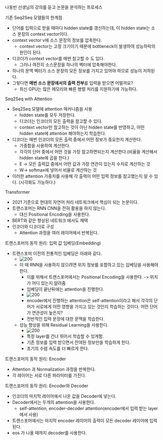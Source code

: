나동빈 선생님의 강의를 듣고 논문을 분석하는 프로세스


기존 Seq2Seq 모델들의 한계점
- 단어를 입력으로 받을 때마다 hidden state를 갱신하는데, 이 hidden state는 소스 문장의 context vector이다.
- context vector v에 소스 문장의 정보를 압축한다. 
	- context vector는 고정 크기이기 때문에 bottleneck이 발생하여 성능하락의 원인이 된다.
- 디코더가 context vector를 매번 참고할 수 도 있다.
	- 그러나 여전히 소스문장을 하나의 벡터에 압축해야한다.
- 하나의 문맥 벡터가 소스 문장의 모든 정보를 가지고 있어야 하므로 성능이 저하된다.
- 그렇다면 **매번 소스 문장에서의 출력 전부**를 입력을 받으면 어떨까요?
	- 최신 GPU는 많은 메모리와 빠른 병렬 처리를 지원하기에 가능하다.

Seq2Seq with Attention
- Seq2Seq 모델에 attention 매커니즘을 사용
	- hidden state를 모두 저장한다. 
	- 디코더는 인코더의 모든 출력을 참고할 수 있다. 
	- context vector만 참고하는 것이 아닌 hidden state를 반영하고, 어떤 hidden state에 attention 해야하는지 학습한다.
- 디코더는 매번 인코더의 모든 출력 중에서 어떤 정보가 중요한지 계산한다. 
	- 가중합을 사용하여 계산한다. 
	- 각각의 단어 중에서 어떤 것을 가장 참고하면되는지 계산한다.(비율을 계산해서 hidden state에 곱을 한다.) 
	- E -> 모든 출력값 중에서 어떤 값과 가장 연관이 있는지 수치로 계산하는 것
	- W-> softmax에 넣어서 비율로 계산하는 것
- 이러한 attention 가중치를 사용해 각 출력이 어떤 입력 정보를 참고했는지 알 수 있다. (시각화도 가능하다.)

Transformer
- 2021 기준으로 현대의 자연어 처리 네트워크에서 핵심이 되는 논문이다.
- 트랜스포머는 RNN CNN을 전혀 활용을 하지 않는다. 
	- 대신 Positional Encoding을 사용한다.
- BERT와 같은 향상된 네트워크 에서도 채택
- 인코더와 디코더로 구성
	- Attention 과정을 여러 레이어에서 반복된다.

트랜스포머의 동작 원리: 입력 값 임베딩(Embedding)
- 트랜스포머 이전의 전통적인 임베딩은 아래와 같다.
	- ![200](https://i.imgur.com/ZsT4tIR.png)
	- 이 때 RNN을 사용하지 않으려면 위치 정보를 포함하고 있는 임베딩을 사용해야한다. 
		- 이를 위해서 트랜스포머에서는 Positional Encoding을 사용한다. -> 위치가 어디 있는지 알려줌  
		- 임베딩이 끝난뒤에는 attention을 진행한다. 
		- ![200](https://i.imgur.com/zKCjYxf.png)
		- encoder에서 진행하는 attention은 self-attention이라고 해서 각각의 단어가 서로에게 어떤 영향을 가지고 있는 것인지 학습하는 것이다. 어떤 단어가 연관성이 높은지?
		- 전반적인 입력 문장에 대한 문맥을 학습한다. 
	- 성능 향상을 위해 Residual Learning을 사용한다. 
		- ![200](https://i.imgur.com/31eAq4l.png)
		- 특정 layer를 건너 뛰어서 학습할 수 있게함.
		- 기존 정보를 입력 받으면서 잔여된 정보만을 학습하게 한다.
		- 초기의 수렴 속도를 더 빠르게 한다. 

트랜스포머의 동작 원리: Encoder
- Attention 과 Normalization 과정을 반복한다.
- 각 레이어는 서로 다른 파라미터를 가진다. 

트랜스포머의 동작 원리: Encoder와 Decoder
- 인코더의 마지막 레이어에서 나온 값을 Decoder에 넣는다. 
- Decoder에서는 두개의 attention을 사용한다.
	- self-attention, encoder-decoder attention(encoder에서 입력 받는 layer에서 사용)
- 트랜스포머에서는 마지막 encoder 레이어의 출력이 모든 decoder 레이어에 입력 된다. 
- eos 가 나올 때까지 decoder를 사용한다. 





